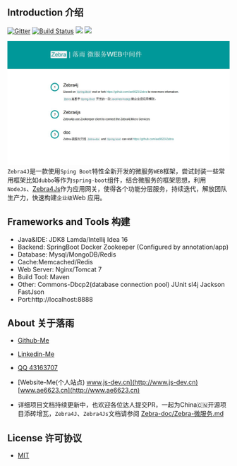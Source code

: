 ## Introduction 介绍
[![Gitter][badge-gitter-img]][badge-gitter] [![Build Status][badge-travis-img]][badge-travis] ![][zebra] ![][maven]

![image](Zebra.jpg)
`Zebra4J`是一款使用`Sping Boot`特性全新开发的微服务`WEB`框架，尝试封装一些常用框架比如`dubbo`等作为`spring-boot`组件，结合微服务的框架思想，利用`NodeJs`、[Zebra4Js](https://github.com/ae6623/Zebra/tree/master/zebra4js)作为应用网关，使得各个功能分层服务，持续迭代，解放团队生产力，快速构建`企业级`Web 应用。

## Frameworks and Tools 构建
* Java&IDE: JDK8 Lamda/Intellij Idea 16
* Backend:  SpringBoot Docker Zookeeper (Configured by annotation/app)
* Database: Mysql/MongoDB/Redis
* Cache:Memcached/Redis
* Web Server: Nginx/Tomcat 7
* Build Tool: Maven
* Other: Commons-Dbcp2(database connection pool) JUnit sl4j Jackson FastJson
* Port:http://localhost:8888

## About 关于落雨
* [Github-Me](https://github.com/ae6623)
* [Linkedin-Me](http://www.linkedin.com/in/ae6623)
* [QQ 43163707]()
* [Website-Me(个人站点) www.js-dev.cn](http://www.js-dev.cn) [www.ae6623.cn](http://www.ae6623.cn)

* 详细项目文档持续更新中，也欢迎各位达人提交PR，一起为China🇨🇳开源项目添砖增瓦，`Zebra4J`、`Zebra4Js`文档请参阅 [Zebra-doc/Zebra-微服务.md](https://github.com/ae6623/Zebra/blob/master/zebra4j/zebra-doc/zebra-boot/Zebra-%E5%BE%AE%E6%9C%8D%E5%8A%A1.md)

[badge-gitter-img]:       https://badges.gitter.im/hsz/idea-gitignore.svg
[badge-gitter]:           https://gitter.im/hsz/idea-gitignore
[badge-travis-img]:       https://travis-ci.org/hsz/idea-gitignore.svg
[badge-travis]:           https://travis-ci.org/hsz/idea-gitignore
[zebra]:				  https://img.shields.io/badge/zebra-fast-orange.svg
[maven]: 				  https://img.shields.io/maven-central/v/org.apache.maven/apache-maven.svg


## License 许可协议

* [MIT](https://github.com/ae6623/Zebra/blob/master/LICENSE)